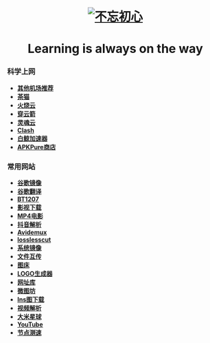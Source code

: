 # <h1 align="center">[![不忘初心](https://s1.imagehub.cc/images/2023/08/18/bwcx.png)](https://github.com/whaogx)</h1>

<h1 align="center">Learning is always on the way</h1>

### 科学上网
- **[其他机场推荐](https://github.com/whaogx/whaogx/blob/main/README1.md)**
- **[茶猫](https://teacat.cloud/#/login)**
- **[火烧云](https://hsy88.org/#/register?code=pU0tFleq)**
- **[穿云箭](https://rocket123.uk/#/register?code=MD4y3nX4)**
- **[灵魂云](https://www.linghunyun.com/#/register)**
- **[Clash](https://github.com/whaogx/whaogx/releases/tag/Clash)**
- **[白鲸加速器](https://www.bjch123.com/?mid=3002)**
- **[APKPure商店](https://apkpure.com/cn/)**

### 常用网站
- **[谷歌镜像](https://kgithub.com/Heroic-Studio/Google-Mirrors)**
- **[谷歌翻译](https://translate.google.com/?hl=zh-CN)**
- **[BT1207](https://bt1207.link/)**
- **[影视下载](https://www.bt-tt.com/)**
- **[MP4电影](https://www.dbmp4.com/)**
- **[抖音解析](https://vtool.pro/)**
- **[Avidemux](https://www.fosshub.com/Avidemux.html)**
- **[losslesscut](https://github.com/mifi/lossless-cut/releases/tag/v3.59.1)**
- **[系统镜像](http://www.msdn3.com/index.html)**
- **[文件互传](https://deershare.com/send)**
- **[图床](https://www.imagehub.cc/)**
- **[LOGO生成器](https://www.logoly.pro/#/)**
- **[网址库](https://www.wangzhiku.com/)**
- **[微图坊](https://www.v2ph.ru/company/XIUREN)**
- **[Ins图下载](https://fastdl.app/zh/photo)**
- **[视频解析](https://pv.vlogdownloader.com/)**
- **[大米星球](https://dmxq.net/)**
- **[YouTube](https://www.youtube.com/)**
- **[节点测速](https://speed.cloudflare.com/)**

###

&emsp;
<!--
**whaogx/whaogx** is a ✨ _special_ ✨ repository because its `README.md` (this file) appears on your GitHub profile.

Here are some ideas to get you started:

- 🔭 I’m currently working on ...
- 🌱 I’m currently learning ...
- 👯 I’m looking to collaborate on ...
- 🤔 I’m looking for help with ...
- 💬 Ask me about ...
- 📫 How to reach me: ...
- 😄 Pronouns: ...
- ⚡ Fun fact: ...
-->
